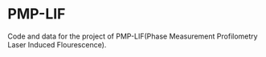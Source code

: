 # PMP-LIF
Code and data for the project of PMP-LIF(Phase Measurement Profilometry Laser Induced Flourescence).
